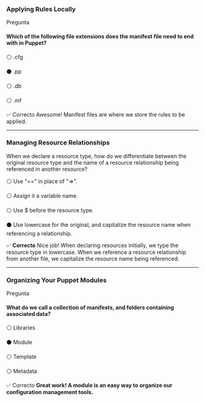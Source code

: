 ### Applying Rules Locally
Pregunta

#### Which of the following file extensions does the manifest file need to end with in Puppet?


⚪  .cfg


⚫  .pp


⚪  .db


⚪  .mf

✅ Correcto
Awesome! Manifest files are where we store the rules to be applied.

---
### Managing Resource Relationships

When we declare a resource type, how do we differentiate between the original resource type and the name of a resource relationship being referenced in another resource?


⚪ Use "==" in place of "=>".


⚪ Assign it a variable name.


⚪ Use $ before the resource type.


⚫ Use lowercase for the original, and capitalize the resource name when referencing a relationship.

✅ **Correcto**
Nice job! When declaring resources initially, we type the resource type in lowercase. When we reference a resource relationship from another file, we capitalize the resource name being referenced.

----
### Organizing Your Puppet Modules

Pregunta

#### What do we call a collection of manifests, and folders containing associated data?


⚪ Libraries


⚫ Module


⚪ Template


⚪ Metadata

✅ Correcto
**Great work! A module is an easy way to organize our configuration management tools.**
